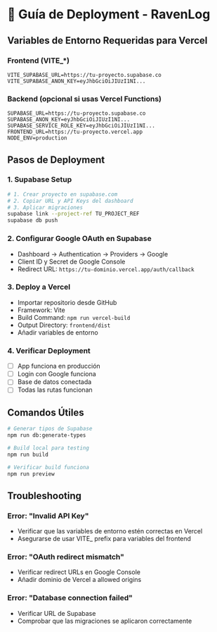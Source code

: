 # 🚀 Guía de Deployment - RavenLog

## Variables de Entorno Requeridas para Vercel

### Frontend (VITE_*)
```
VITE_SUPABASE_URL=https://tu-proyecto.supabase.co
VITE_SUPABASE_ANON_KEY=eyJhbGciOiJIUzI1NI...
```

### Backend (opcional si usas Vercel Functions)
```
SUPABASE_URL=https://tu-proyecto.supabase.co
SUPABASE_ANON_KEY=eyJhbGciOiJIUzI1NI...
SUPABASE_SERVICE_ROLE_KEY=eyJhbGciOiJIUzI1NI...
FRONTEND_URL=https://tu-proyecto.vercel.app
NODE_ENV=production
```

## Pasos de Deployment

### 1. Supabase Setup
```bash
# 1. Crear proyecto en supabase.com
# 2. Copiar URL y API Keys del dashboard
# 3. Aplicar migraciones
supabase link --project-ref TU_PROJECT_REF
supabase db push
```

### 2. Configurar Google OAuth en Supabase
- Dashboard → Authentication → Providers → Google
- Client ID y Secret de Google Console
- Redirect URL: `https://tu-dominio.vercel.app/auth/callback`

### 3. Deploy a Vercel
- Importar repositorio desde GitHub
- Framework: Vite
- Build Command: `npm run vercel-build`
- Output Directory: `frontend/dist`
- Añadir variables de entorno

### 4. Verificar Deployment
- [ ] App funciona en producción
- [ ] Login con Google funciona
- [ ] Base de datos conectada
- [ ] Todas las rutas funcionan

## Comandos Útiles

```bash
# Generar tipos de Supabase
npm run db:generate-types

# Build local para testing
npm run build

# Verificar build funciona
npm run preview
```

## Troubleshooting

### Error: "Invalid API Key"
- Verificar que las variables de entorno estén correctas en Vercel
- Asegurarse de usar VITE_ prefix para variables del frontend

### Error: "OAuth redirect mismatch"  
- Verificar redirect URLs en Google Console
- Añadir dominio de Vercel a allowed origins

### Error: "Database connection failed"
- Verificar URL de Supabase
- Comprobar que las migraciones se aplicaron correctamente

